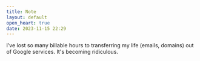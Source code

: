 ```yaml
---
title: Note
layout: default
open_heart: true
date: 2023-11-15 22:29
---
```


I’ve lost so many billable hours to transferring my life (emails, domains) out of Google services. It's becoming ridiculous.
